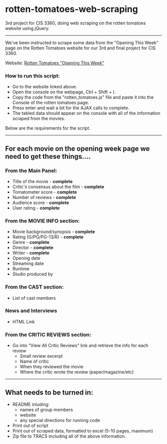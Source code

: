 # rotten-tomatoes-web-scraping
3rd project for CIS 3360, doing web scraping on the rotten tomatoes website using jQuery.

---

We've been instructed to scrape some data from the "Opening This Week" page on the Rotten Tomatoes website for our 3rd and final project for CIS 3360.

Website: [Rotten Tomatoes "Opening This Week"](https://www.rottentomatoes.com/browse/opening/)

### How to run this script:

* Go to the website linked above.
* Open the console on the webpage, Ctrl + Shift + I.
* Copy the code from the "rotten_tomatoes.js" file and paste it into the Console of the rotten tomatoes page.
* Press enter and wait a bit for the AJAX calls to complete.
* The tabled data should appear on the console with all of the information scraped from the movies.

Below are the requirements for the script.

---

## For each movie on the opening week page we need to get these things....

### From the Main Panel:

* Title of the movie - **complete**
* Critic's consensus about the film - **complete**
* Tomatometer score - **complete**
* Number of reviews - **complete**
* Audience score - **complete**
* User rating - **complete**

### From the MOVIE INFO section:

* Movie background/synopsis - **complete**
* Rating (G/PG/PG-13/R) - **complete**
* Genre - **complete**
* Director - **complete**
* Writer - **complete**
* Opening date
* Streaming date
* Runtime
* Studio produced by

### From the CAST section:

* List of cast members

### News and Interviews

* HTML Link

### From the CRITIC REVIEWS section:

* Go into "View All Critic Reviews" link and retrieve the info for each review
	* Small review excerpt
	* Name of critic
	* When they reviewed the movie
	* Where the critic wrote the review (paper/magazine/etc)

---

## What needs to be turned in:

* README inluding:
	* names of group members
	* website
	* any special directions for running code
* Print out of script
* Print out of scraped data, formatted to excel (5-10 pages, maximum)
* Zip file to TRACS including all of the above information.

